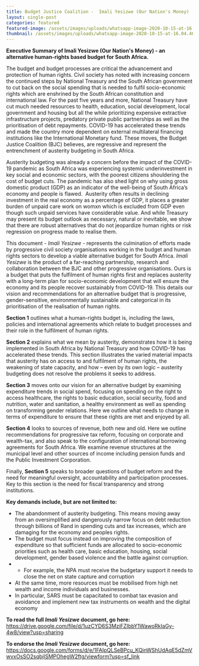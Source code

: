 ```yaml
---
title: Budget Justice Coalition -  Imali Yesizwe (Our Nation's Money)
layout: single-post
categories: featured
featured-image: /assets/images/uploads/whatsapp-image-2020-10-15-at-16.04.46.jpeg
thumbnail: /assets/images/uploads/whatsapp-image-2020-10-15-at-16.04.46.jpeg
---
```

**Executive Summary of Imali Yesizwe (Our Nation's Money) - an alternative human-rights based budget for South Africa.** 

The budget and budget processes are critical the advancement and protection of human rights. Civil society has noted with increasing concern the continued steps by National Treasury and the South African government to cut back on the social spending that is needed to fulfil socio-economic rights which are enshrined by the South African constitution and international law. For the past five years and more, National Treasury have cut much needed resources to health, education, social development, local government and housing but all the while prioritizing expensive extractive infrastructure projects, predatory private public partnerships as well as the prioritisation of debt repayments. COVID-19 has accelerated these trends and made the country more dependent on external multilateral financing institutions like the International Monetary fund. These moves, the Budget Justice Coalition (BJC) believes, are regressive and represent the entrenchment of austerity budgeting in South Africa.

Austerity budgeting was already a concern before the impact of the COVID-19 pandemic as South Africa was experiencing systemic underinvestment in key social and economic sectors, with the poorest citizens shouldering the cost of budget cuts. The pandemic has also shed light on why using gross domestic product (GDP) as an indicator of the well-being of South Africa’s economy and people is flawed.  Austerity often results in declining investment in the real economy as a percentage of GDP, it places a greater burden of unpaid care work on womxn which is excluded from GDP even though such unpaid services have considerable value. And while Treasury may present its budget outlook as necessary, natural or inevitable, we show that there are robust alternatives that do not jeopardize human rights or risk regression on progress made to realise them.

This document - *Imali Yesizwe -* represents the culmination of efforts made by progressive civil society organisations working in the budget and human rights sectors to develop a viable alternative budget for South Africa. *Imali Yesizwe* is the product of a far-reaching partnership, research and collaboration between the BJC and other progressive organisations. Ours is a budget that puts the fulfilment of human rights first and replaces austerity with a long-term plan for socio-economic development that will ensure the economy and its people recover sustainably from COVID-19. This details our vision and recommendations for an alternative budget that is progressive, gender-sensitive, environmentally sustainable and categorical in its prioritisation of the realisation of human rights.

**Section 1** outlines what a human-rights budget is, including the laws, policies and international agreements which relate to budget processes and their role in the fulfilment of human rights.

**Section 2** explains what we mean by austerity, demonstrates how it is being implemented in South Africa by National Treasury and how COVID-19 has accelerated these trends. This section illustrates the varied material impacts that austerity has on access to and fulfilment of human rights, the weakening of state capacity, and how – even by its own logic – austerity budgeting does not resolve the problems it seeks to address.

**Section 3** moves onto our vision for an alternative budget by examining expenditure trends in social spend, focusing on spending on the right to access healthcare, the rights to basic education, social security, food and nutrition, water and sanitation, a healthy environment as well as spending on transforming gender relations. Here we outline what needs to change in terms of expenditure to ensure that these rights are met and enjoyed by all.

**Section 4** looks to sources of revenue, both new and old. Here we outline recommendations for progressive tax reform, focusing on corporate and wealth-tax, and also speak to the configuration of international borrowing agreements for South Africa. We examine revenue structures at the municipal level and other sources of income including pension funds and the Public Investment Corporation.

Finally, **Section 5** speaks to broader questions of budget reform and the need for meaningful oversight, accountability and participation processes. Key to this section is the need for fiscal transparency and strong institutions.

**Key demands include, but are not limited to:**

* The abandonment of austerity budgeting. This means moving away from an oversimplified and dangerously narrow focus on debt reduction through billions of Rand in spending cuts and tax increases, which are damaging for the economy and peoples rights.
* The budget must focus instead on improving the composition of expenditure so that sufficient funds are allocated to socio-economic priorities such as health care, basic education, housing, social development, gender based violence and the battle against corruption.
* * For example, the NPA must receive the budgetary support it needs to close the net on state capture and corruption
* At the same time, more resources must be mobilised from high net wealth and income individuals and businesses. 
* In particular, SARS must be capacitated to combat tax evasion and avoidance and implement new tax instruments on wealth and the digital economy

<!--EndFragment-->

**To read the full *Imali Yesizwe* document, go here:** [https://drive.google.com/file/d/1uzCYD6S3MziFZIbbY1WawoRkIaGy-4w8/view?usp=sharing ](https://drive.google.com/file/d/1uzCYD6S3MziFZIbbY1WawoRkIaGy-4w8/view?usp=sharing)

**To endorse the *Imali Yesizwe* document, go here:** <https://docs.google.com/forms/d/e/1FAIpQLSeBPcu_KQinWShUdAqE5dZmVwvxOsSO2sqbjISMPOhegW2ftg/viewform?usp=sf_link>